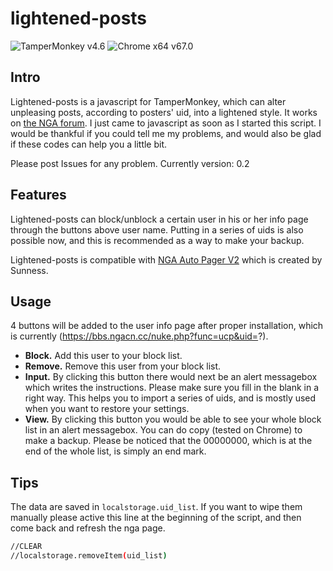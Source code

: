 # lightened-posts
![TamperMonkey v4.6](https://img.shields.io/badge/TamperMonkey-v4.6-brightgreen.svg)
![Chrome x64 v67.0](https://img.shields.io/badge/Chrome%20x64-v67.0-brightgreen.svg)


## Intro

Lightened-posts is a javascript for TamperMonkey, which can alter unpleasing posts, according to posters' uid, into a lightened style. It works on [the NGA forum](bbs.ngacn.cc).
I just came to javascript as soon as I started this script. I would be thankful if you could tell me my problems, and would also be glad if these codes can help you a little bit.

Please post Issues for any problem.
Currently version: 0.2

## Features

Lightened-posts can block/unblock a certain user in his or her info page through the buttons above user name. Putting in a series of uids is also possible now, and this is recommended as a way to make your backup.

Lightened-posts is compatible with [NGA Auto Pager V2](https://greasyfork.org/users/63731) which is created by Sunness.

## Usage

4 buttons will be added to the user info page after proper installation, which is currently (https://bbs.ngacn.cc/nuke.php?func=ucp&uid=?).

* **Block.** Add this user to your block list.
* **Remove.** Remove this user from your block list.
* **Input.** By clicking this button there would next be an alert messagebox which writes the instructions. Please make sure you fill in the blank in a right way. This helps you to import a series of uids, and is mostly used when you want to restore your settings.
* **View.** By clicking this button you would be able to see your whole block list in an alert messagebox. You can do copy (tested on Chrome) to make a backup. Please be noticed that the 00000000, which is at the end of the whole list, is simply an end mark.

## Tips

The data are saved in `localstorage.uid_list`. If you want to wipe them manually please active this line at the beginning of the script, and then come back and refresh the nga page.
```bash
//CLEAR
//localstorage.removeItem(uid_list)
```
